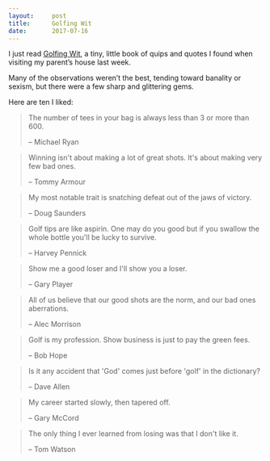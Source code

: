 ```yaml
---
layout:     post
title:      Golfing Wit
date:       2017-07-16
---
```


I just read
[Golfing Wit](https://www.amazon.com/Golfing-Wit-Quips-Quotes-Golf-Obsessed/dp/1849536627),
a tiny, little book of quips and quotes I found when visiting my parent’s house
last week.

Many of the observations weren’t the best, tending toward banality or sexism,
but there were a few sharp and glittering gems.

Here are ten I liked:

<blockquote>
  <p>The number of tees in your bag is always less than 3 or more than 600.</p>
  <footer>– Michael Ryan</footer>
</blockquote>

<blockquote>
  <p>Winning isn't about making a lot of great shots. It's about making very few bad ones.</p>
  <footer>– Tommy Armour</footer>
</blockquote>

<blockquote>
  <p>My most notable trait is snatching defeat out of the jaws of victory.</p>
  <footer>– Doug Saunders</footer>
</blockquote>

<blockquote>
  <p>Golf tips are like aspirin. One may do you good but if you swallow the whole bottle you'll be lucky to survive.</p>
  <footer>– Harvey Pennick</footer>
</blockquote>

<blockquote>
  <p>Show me a good loser and I'll show you a loser.</p>
  <footer>– Gary Player</footer>
</blockquote>

<blockquote>
  <p>All of us believe that our good shots are the norm, and our bad ones aberrations.</p>
  <footer>– Alec Morrison</footer>
</blockquote>

<blockquote>
  <p>Golf is my profession. Show business is just to pay the green fees.</p>
  <footer>– Bob Hope</footer>
</blockquote>

<blockquote>
  <p>Is it any accident that 'God' comes just before 'golf' in the dictionary?</p>
  <footer>– Dave Allen</footer>
</blockquote>

<blockquote>
  <p>My career started slowly, then tapered off.</p>
  <footer>– Gary McCord</footer>
</blockquote>

<blockquote>
  <p>The only thing I ever learned from losing was that I don't like it.</p>
  <footer>– Tom Watson</footer>
</blockquote>
